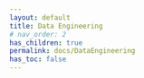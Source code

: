 ```yaml
---
layout: default
title: Data Engineering
# nav_order: 2
has_children: true
permalink: docs/DataEngineering
has_toc: false
---
```




